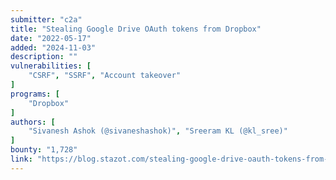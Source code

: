 ```yaml
---
submitter: "c2a"
title: "Stealing Google Drive OAuth tokens from Dropbox"
date: "2022-05-17"
added: "2024-11-03"
description: ""
vulnerabilities: [
    "CSRF", "SSRF", "Account takeover"
]
programs: [
    "Dropbox"
]
authors: [
    "Sivanesh Ashok (@sivaneshashok)", "Sreeram KL (@kl_sree)"
]
bounty: "1,728"
link: "https://blog.stazot.com/stealing-google-drive-oauth-tokens-from-dropbox/"
---
```




